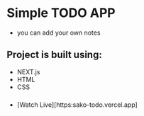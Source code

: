 # Simple TODO APP

- you can add your own notes

## Project is built using:

- NEXT.js
- HTML
- CSS

###

- [Watch Live][https:sako-todo.vercel.app]
